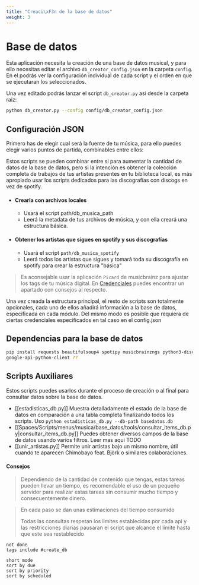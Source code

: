 ```yaml
---
title: "Creaci\xF3n de la base de datos"
weight: 3
---
```


# Base de datos
Esta aplicación necesita la creación de una base de datos musical, y para ello necesitas editar el archivo `db_creator_config.json` en la carpeta `config`. En el podrás ver la configuración individual de cada script y el orden en que se ejecutaran los seleccionados.

Una vez editado podrás lanzar el script `db_creator.py` asi desde la carpeta raiz:

```bash
python db_creator.py --config config/db_creator_config.json
```


## Configuración JSON

Primero has de elegir cual será la fuente de tu música, para ello puedes elegir varios puntos de partida, combinables entre ellos:

Estos scripts se pueden combinar entre si para aumentar la cantidad de datos de la base de datos, pero si la intención es obtener la colección completa de trabajos de tus artistas presentes en tu biblioteca local, es más apropiado usar los scripts dedicados para las discografías con discogs en vez de spotify.

- #### Crearla con archivos locales
  - Usará el script path/db_musica_path
  - Leerá la metadata de tus archivos de música, y con ella creará una estructura básica.
- #### Obtener los artistas que sigues en spotify y sus discografías
  - Usará el script `path/db_musica_spotify`
  - Leerá todos los artistas que sigues y tomará toda su discografía en spotify para crear la estructura "básica"

> 	Es aconsejable usar la aplicación `Picard` de musicbrainz para ajustar los tags de tu música digital. En [Credenciales](https://volteret4.github.io/music-fuzzy-doc/credenciales/picard/index.html) puedes encontrar un apartado con consejos al respecto.


Una vez creada la estructura principal, el resto de scripts son totalmente opcionales, cada uno de ellos añadirá información a la base de datos, especificada en cada módulo. Del mismo modo es posible que requiera de ciertas credenciales especificados en tal caso en el config.json


## Dependencias para la base de datos
```sh
pip install requests beautifulsoup4 spotipy musicbrainzngs python3-discogs-client pylast python-youtube-search playwright tqdm sqlite3 
google-api-python-client ??
```

## Scripts Auxiliares
Estos scripts puedes usarlos durante el proceso de creación o al final para consultar datos sobre la base de datos.
- [[estadisticas_db.py]] Muestra detalladamente el estado de la base de datos en comparación a una tabla completa finalizando todos los scripts. Uso `python estadisticas_db.py --db-path basedatos.db`
- [[Spaces/Scripts/menus/musica/base_datos/tools/consultar_items_db.py|consultar_items_db.py]] Puedes obtener diversos campos de la base de datos usando varios filtros. Leer mas aqui TODO
- [[unir_artistas.py]] Permite unir artistas bajo un mismo nombre, útil cuando te aparecen Chimobayo feat. Björk o similares colaboraciones.






































































#### Consejos

> Dependiendo de la cantidad de contenido que tengas, estas tareas pueden llevar un tiempo, es recomendable el uso de un pequeño servidor para realizar estas tareas sin consumir mucho tiempo y consecuentemente dinero. 

> En cada paso se dan unas estimaciones del tiempo consumido
>
> Todas las consultas respetan los limites establecidas por cada api y las restricciones diarias pausaran el script que alcance el límite hasta que este sea restablecido



```tasks
not done
tags include #create_db

short mode
sort by due
sort by priority
sort by scheduled
```